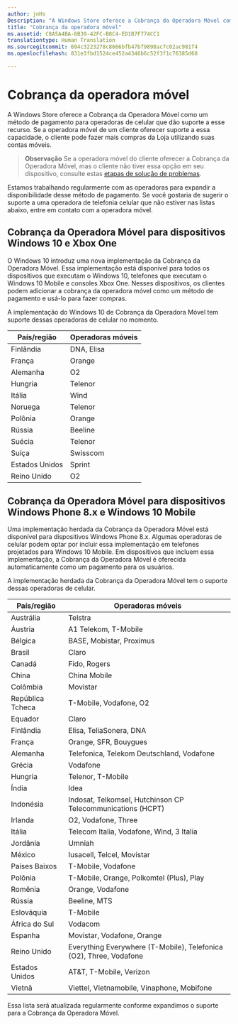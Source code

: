 ```yaml
---
author: jnHs
Description: "A Windows Store oferece a Cobrança da Operadora Móvel como um método de pagamento para operadoras de celular que dão suporte a esse recurso."
title: "Cobrança da operadora móvel"
ms.assetid: C8A5A4BA-6B39-42FC-B8C4-ED1B7F774CC1
translationtype: Human Translation
ms.sourcegitcommit: 694c3223278c8666bfb47bf9898ac7c02ac981f4
ms.openlocfilehash: 831e3fbd1524ce452a4346b6c52f3f1c76385d68

---
```


# <a name="mobile-operator-billing"></a>Cobrança da operadora móvel


A Windows Store oferece a Cobrança da Operadora Móvel como um método de pagamento para operadoras de celular que dão suporte a esse recurso. Se a operadora móvel de um cliente oferecer suporte a essa capacidade, o cliente pode fazer mais compras da Loja utilizando suas contas móveis.

> **Observação** Se a operadora móvel do cliente oferecer a Cobrança da Operadora Móvel, mas o cliente não tiver essa opção em seu dispositivo, consulte estas [etapas de solução de problemas](http://go.microsoft.com/fwlink/p/?LinkId=523993).

Estamos trabalhando regularmente com as operadoras para expandir a disponibilidade desse método de pagamento. Se você gostaria de sugerir o suporte a uma operadora de telefonia celular que não estiver nas listas abaixo, entre em contato com a operadora móvel.

## <a name="mobile-operator-billing-for-windows-10-and-xbox-one-devices"></a>Cobrança da Operadora Móvel para dispositivos Windows 10 e Xbox One

O Windows 10 introduz uma nova implementação da Cobrança da Operadora Móvel. Essa implementação está disponível para todos os dispositivos que executam o Windows 10, telefones que executam o Windows 10 Mobile e consoles Xbox One. Nesses dispositivos, os clientes podem adicionar a cobrança da operadora móvel como um método de pagamento e usá-lo para fazer compras. 

A implementação do Windows 10 de Cobrança da Operadora Móvel tem suporte dessas operadoras de celular no momento.

| País/região  | Operadoras móveis |
|-----------------|------------------|
| Finlândia         | DNA, Elisa       |
| França          | Orange           |
| Alemanha         | O2               |
| Hungria         | Telenor          |
| Itália           | Wind             |
| Noruega          | Telenor          |
| Polônia          | Orange           |
| Rússia          | Beeline          |
| Suécia          | Telenor          |
| Suíça     | Swisscom         |
| Estados Unidos   | Sprint           |
| Reino Unido  | O2               |

 

## <a name="mobile-operator-billing-for-windows-phone-8x-and-windows-10-mobile-devices"></a>Cobrança da Operadora Móvel para dispositivos Windows Phone 8.x e Windows 10 Mobile


Uma implementação herdada da Cobrança da Operadora Móvel está disponível para dispositivos Windows Phone 8.x. Algumas operadoras de celular podem optar por incluir essa implementação em telefones projetados para Windows 10 Mobile. Em dispositivos que incluem essa implementação, a Cobrança da Operadora Móvel é oferecida automaticamente como um pagamento para os usuários.

A implementação herdada da Cobrança da Operadora Móvel tem o suporte dessas operadoras de celular.

| País/região       | Operadoras móveis                                                   |
|----------------------|--------------------------------------------------------------------|
| Austrália            | Telstra                                                            |
| Áustria              | A1 Telekom, T-Mobile                                               |
| Bélgica              | BASE, Mobistar, Proximus                                           |
| Brasil               | Claro                                                              |
| Canadá               | Fido, Rogers                                                       |
| China                | China Mobile                                                       |
| Colômbia             | Movistar                                                           |
| República Tcheca       | T-Mobile, Vodafone, O2                                             |
| Equador              | Claro                                                              |
| Finlândia              | Elisa, TeliaSonera, DNA                                            |
| França               | Orange, SFR, Bouygues                                              |
| Alemanha              | Telefonica, Telekom Deutschland, Vodafone                          |
| Grécia               | Vodafone                                                           |
| Hungria              | Telenor, T-Mobile                                                  |
| Índia                | Idea                                                               |
| Indonésia            | Indosat, Telkomsel, Hutchinson CP Telecommunications (HCPT)        |
| Irlanda              | O2, Vodafone, Three                                                |
| Itália                | Telecom Italia, Vodafone, Wind, 3 Italia                           |
| Jordânia               | Umniah                                                             |
| México               | Iusacell, Telcel, Movistar                                         |
| Países Baixos          | T-Mobile, Vodafone                                                 |
| Polônia               | T-Mobile, Orange, Polkomtel (Plus), Play                           |
| Romênia              | Orange, Vodafone                                                   |
| Rússia               | Beeline, MTS                                                       |
| Eslováquia             | T-Mobile                                                           |
| África do Sul         | Vodacom                                                            |
| Espanha                | Movistar, Vodafone, Orange                                         |
| Reino Unido       | Everything Everywhere (T-Mobile), Telefonica (O2), Three, Vodafone |
| Estados Unidos        | AT&T, T-Mobile, Verizon                                    |
| Vietnã              | Viettel, Vietnamobile, Vinaphone, Mobifone                         |

 

Essa lista será atualizada regularmente conforme expandimos o suporte para a Cobrança da Operadora Móvel.

 

 







<!--HONumber=Dec16_HO2-->


